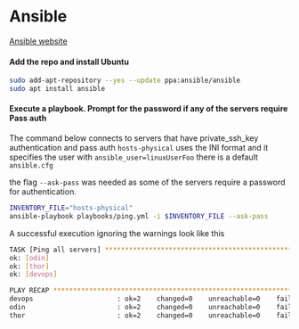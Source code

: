 # Ansible
[Ansible website](www.ansible.com)

#### Add the repo and install Ubuntu
``` bash
sudo add-apt-repository --yes --update ppa:ansible/ansible
sudo apt install ansible
```

#### Execute a playbook. Prompt for the password if any of the servers require Pass auth
The command below connects to servers that have private_ssh_key authentication and pass auth
`hosts-physical` uses the INI format and it specifies the user with `ansible_user=linuxUserFoo`
there is a default `ansible.cfg`

the flag `--ask-pass` was needed as some of the servers require a password for authentication.

``` bash
INVENTORY_FILE="hosts-physical"
ansible-playbook playbooks/ping.yml -i $INVENTORY_FILE --ask-pass
```

A successful execution ignoring the warnings look like this
``` bash
TASK [Ping all servers] **********************************************************************************************************************************ok: [control]
ok: [odin]
ok: [thor]
ok: [devops]

PLAY RECAP ***********************************************************************************************************************************************control                    : ok=2    changed=0    unreachable=0    failed=0    skipped=0    rescued=0    ignored=0
devops                     : ok=2    changed=0    unreachable=0    failed=0    skipped=0    rescued=0    ignored=0
odin                       : ok=2    changed=0    unreachable=0    failed=0    skipped=0    rescued=0    ignored=0
thor                       : ok=2    changed=0    unreachable=0    failed=0    skipped=0    rescued=0    ignored=0
```